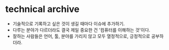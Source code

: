 # technical archive
- 기술적으로 기록하고 싶은 것이 생길 때마다 이슈에 추가하기.
- 다루는 분야가 다르더라도 결국 제일 중요한 건 '컴퓨터를 이해하는 것'이다.
- 잘하는 사람들은 언어, 툴, 분야를 가리지 않고 모두 열정적으로, 긍정적으로 공부하더라.
